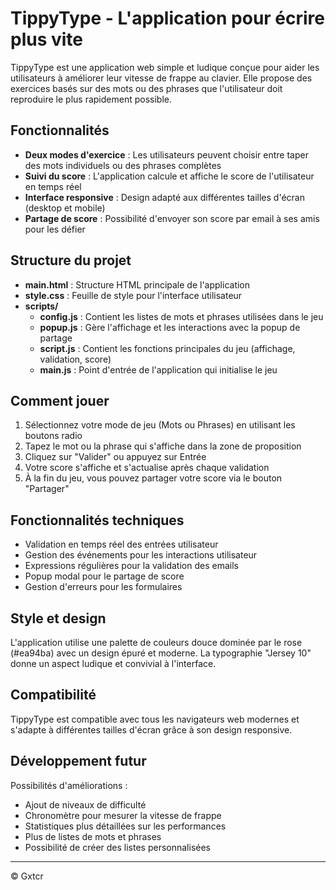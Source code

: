 # TippyType - L'application pour écrire plus vite

TippyType est une application web simple et ludique conçue pour aider les utilisateurs à améliorer leur vitesse de frappe au clavier. Elle propose des exercices basés sur des mots ou des phrases que l'utilisateur doit reproduire le plus rapidement possible.

## Fonctionnalités

- **Deux modes d'exercice** : Les utilisateurs peuvent choisir entre taper des mots individuels ou des phrases complètes
- **Suivi du score** : L'application calcule et affiche le score de l'utilisateur en temps réel
- **Interface responsive** : Design adapté aux différentes tailles d'écran (desktop et mobile)
- **Partage de score** : Possibilité d'envoyer son score par email à ses amis pour les défier

## Structure du projet

- **main.html** : Structure HTML principale de l'application
- **style.css** : Feuille de style pour l'interface utilisateur
- **scripts/**
  - **config.js** : Contient les listes de mots et phrases utilisées dans le jeu
  - **popup.js** : Gère l'affichage et les interactions avec la popup de partage
  - **script.js** : Contient les fonctions principales du jeu (affichage, validation, score)
  - **main.js** : Point d'entrée de l'application qui initialise le jeu

## Comment jouer

1. Sélectionnez votre mode de jeu (Mots ou Phrases) en utilisant les boutons radio
2. Tapez le mot ou la phrase qui s'affiche dans la zone de proposition
3. Cliquez sur "Valider" ou appuyez sur Entrée
4. Votre score s'affiche et s'actualise après chaque validation
5. À la fin du jeu, vous pouvez partager votre score via le bouton "Partager"

## Fonctionnalités techniques

- Validation en temps réel des entrées utilisateur
- Gestion des événements pour les interactions utilisateur
- Expressions régulières pour la validation des emails
- Popup modal pour le partage de score
- Gestion d'erreurs pour les formulaires

## Style et design

L'application utilise une palette de couleurs douce dominée par le rose (#ea94ba) avec un design épuré et moderne. La typographie "Jersey 10" donne un aspect ludique et convivial à l'interface.

## Compatibilité

TippyType est compatible avec tous les navigateurs web modernes et s'adapte à différentes tailles d'écran grâce à son design responsive.

## Développement futur

Possibilités d'améliorations :
- Ajout de niveaux de difficulté
- Chronomètre pour mesurer la vitesse de frappe
- Statistiques plus détaillées sur les performances
- Plus de listes de mots et phrases
- Possibilité de créer des listes personnalisées

---

© Gxtcr
